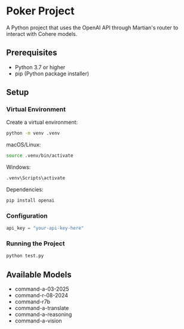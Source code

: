 # Poker Project

A Python project that uses the OpenAI API through Martian's router to interact with Cohere models.

## Prerequisites

- Python 3.7 or higher
- pip (Python package installer)

## Setup

### Virtual Environment

Create a virtual environment:
```bash 
python -m venv .venv
```

macOS/Linux:
```bash
source .venv/bin/activate
```

Windows:
```bash
.venv\Scripts\activate
```

Dependencies:
```bash
pip install openai
```


### Configuration

```python
api_key = "your-api-key-here"
```

### Running the Project

```bash
python test.py
```

## Available Models

- command-a-03-2025
- command-r-08-2024
- command-r7b
- command-a-translate
- command-a-reasoning
- command-a-vision
